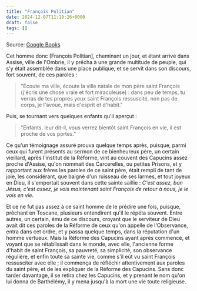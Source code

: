 ```yaml
---
title: "François Politian"
date: 2024-12-07T11:19:26+0000
draft: false
tags: []
---
```


Source: [Google Books](https://www.google.fr/books/edition/Les_annales_des_fr%C3%A8res_mineurs_capucins/uywyN7uqW0gC?hl=fr&gbpv=1&pg=PA40&printsec=frontcover)

Cet homme donc [François Politian], cheminant un jour, et étant arrivé dans Assise, ville de l'Ombrie, il y prêcha à une grande multitude de peuple, qui s'y était assemblée dans une place publique, et se servit dans son discours, fort souvent, de ces paroles : 

> "Écoute ma ville, écoute la ville natale de mon père saint François (j'écris une chose vraie et fort miraculeuse) : dans peu de temps, tu verras de tes propres yeux saint François ressuscité, non pas de corps, je l'avoue, mais d'esprit et d'habit."

Puis, se tournant vers quelques enfants qu'il aperçut : 

> "Enfants, leur dit-il, vous verrez bientôt saint François en vie, il est proche de vos portes."

Ce qu'un témoignage assuré prouva quelque temps après, puisque, parmi ceux qui furent présents au sermon de ce bienheureux père, un certain vieillard, après l'institut de la Réforme, vint au couvent des Capucins assez proche d'Assise, qu'on nommait des Carcerelles, ou petites Prisons, et y rapportant aux frères les paroles de ce saint père, était rempli de tant de joie, les considérant, que baigné d'un ruisseau de ses larmes, et tout joyeux en Dieu, il s'emportait souvent dans cette sainte saillie : *C'est assez, bon Jésus, c'est assez, je vois maintenant saint François de retour à nous, je le vois en vie*.

Et ce ne fut pas assez à ce saint homme de le prédire une fois, puisque, prêchant en Toscane, plusieurs entendirent qu'il le répéta souvent. Entre autres, un certain, ému de ce discours, croyant que le serviteur de Dieu avait dit ces paroles de la Réforme de ceux qu'on appelle de l'Observance, entra dans cet ordre, et y passa quelque temps, dans la réputation d'un homme vertueux. Mais la Réforme des Capucins ayant après commencé, et voyant que se rétablissait dans le monde, avec elle, l'ancienne forme d'habit de saint François, sa pauvreté, sa simplicité, son observance régulière, et enfin toute sa sainte vie, comme s'il eût vu saint François ressusciter avec elle ; il commença de réfléchir attentivement aux paroles du saint père, et de les expliquer de la Réforme des Capucins. Sans donc tarder davantage, il se retira chez les Capucins, et y prenant le nom qu'on lui donna de Barthélémy, il y mena jusqu'à la mort une vie toute religieuse.

